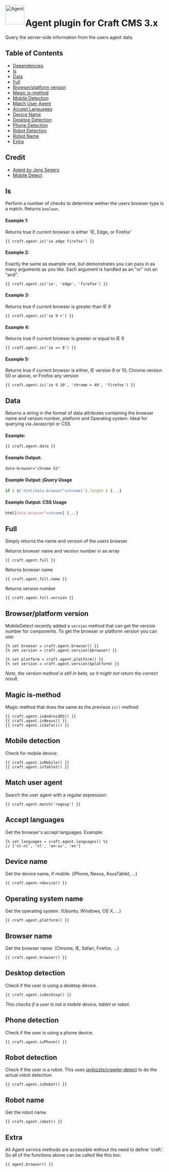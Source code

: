 <img src="http://i.imgur.com/klRglRT.png" alt="Agent" align="left" height="60" />

# Agent plugin for Craft CMS 3.x

Query the server-side information from the users agent data.

## Table of Contents

- [Dependencies](#dependencies)
- [Is](#is)
- [Data](#data)
- [Full](#full)
- [Browser/platform version](#browserplatform-version)
- [Magic is-method](#magic-is-method)
- [Mobile Detection](#mobile-detection)
- [Match User Agent](#match-user-agent)
- [Accept Languages](#accept-languages)
- [Device Name](#device-name)
- [Desktop Detection](#desktop-detection)
- [Phone Detection](#phone-detection)
- [Robot Detection](#robot-detection)
- [Robot Name](#robot-name)
- [Extra](#extra)

## Credit

- [Agent by Jens Segers](https://github.com/jenssegers/agent)
- [Mobile Detect](http://mobiledetect.net/)


## Is

Perform a number of checks to determine wether the users browser type is a match. Returns ```boolean```.

#### Example 1:
Returns true if current browser is either 'IE, Edge, or Firefox'
```
{{ craft.agent.is('ie edge firefox') }}
```

#### Example 2:
Exactly the same as example one, but demonstrates you can pass in as many arguments as you like. Each argument is handled as an "or" not an "and".
```
{{ craft.agent.is('ie', 'edge', 'firefox') }}
```

#### Example 3:
Returns true if current browser is greater than IE 9
```
{{ craft.agent.is('ie 9 >') }}
```

#### Example 4:
Returns true if current browser is greater or equal to IE 9
```
{{ craft.agent.is('ie => 9') }}
```

#### Example 5:
Returns true if current browser is either, IE version 9 or 10, Chrome version 50 or above, or Firefox any version
```
{{ craft.agent.is('ie 9 10', 'chrome > 49', 'firefox') }}
```

## Data

Returns a string in the format of data attributes containing the browser name and version number, platform and Operating system. Ideal for querying via Javascript or CSS

#### Example:
```
{{ craft.agent.data }}
```

#### Example Output:
```html
data-browser="chrome 52"
```

#### Example Output: jQuery Usage
```js
if ( $('html[data-browser^=chrome]').length ) {...}
```

#### Example Output: CSS Usage
```css
html[data-browser^=chrome] {...}
```

## Full

Simply returns the name and version of the users browser.

Returns browser name and version number in an array
```
{{ craft.agent.full }}
```

Returns browser name
```
{{ craft.agent.full.name }}
```

Returns version number
```
{{ craft.agent.full.version }}
```

## Browser/platform version

MobileDetect recently added a `version` method that can get the version number for components. To get the browser or platform version you can use:

```
{% set browser = craft.agent.browser() }}
{% set version = craft.agent.version($browser) }}

{% set platform = craft.agent.platform() }}
{% set version = craft.agent.version($platform) }}
```

*Note, the version method is still in beta, so it might not return the correct result.*

## Magic is-method

Magic method that does the same as the previous `is()` method:

```
{{ craft.agent.isAndroidOS() }}
{{ craft.agent.isNexus() }}
{{ craft.agent.isSafari() }}
```

## Mobile detection

Check for mobile device:

```
{{ craft.agent.isMobile() }}
{{ craft.agent.isTablet() }}
```

## Match user agent

Search the user agent with a regular expression:

```
{{ craft.agent.match('regexp') }}
```

## Accept languages

Get the browser's accept languages. Example:

```
{% set languages = craft.agent.languages() %}
// ['nl-nl', 'nl', 'en-us', 'en']
```

## Device name

Get the device name, if mobile. (iPhone, Nexus, AsusTablet, ...)

```
{{ craft.agent->device() }}
```

## Operating system name

Get the operating system. (Ubuntu, Windows, OS X, ...)

```
{{ craft.agent.platform() }}
```

## Browser name

Get the browser name. (Chrome, IE, Safari, Firefox, ...)

```
{{ craft.agent.browser() }}
```

## Desktop detection

Check if the user is using a desktop device.

```
{{ craft.agent.isDesktop() }}
```

*This checks if a user is not a mobile device, tablet or robot.*

## Phone detection

Check if the user is using a phone device.

```
{{ craft.agent.isPhone() }}
```

## Robot detection

Check if the user is a robot. This uses [jaybizzle/crawler-detect](https://github.com/JayBizzle/Crawler-Detect) to do the actual robot detection.

```
{{ craft.agent.isRobot() }}
```

## Robot name

Get the robot name.

```
{{ craft.agent.robot() }}
```

## Extra

All Agent service methods are accessible without the need to define 'craft.'. So all of the functions above can be called like this too:

```
{{ agent.browser() }}
```
